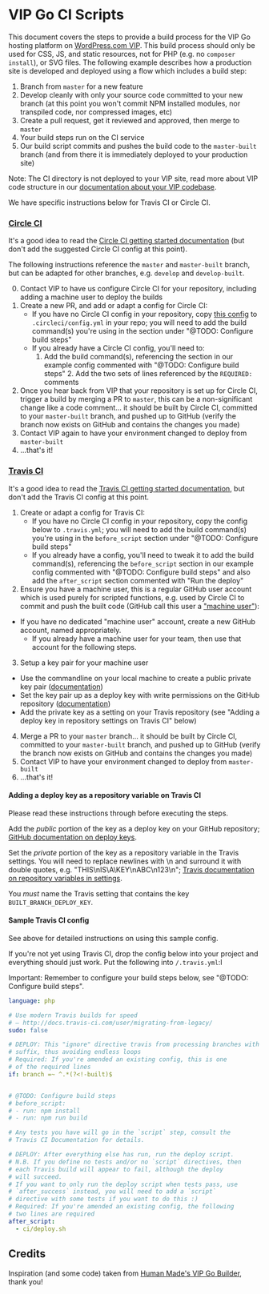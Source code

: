 # VIP Go CI Scripts

This document covers the steps to provide a build process for the VIP Go hosting platform on [WordPress.com VIP](https://vip.wordpress.com/). This build process should only be used for CSS, JS, and static resources, not for PHP (e.g. no `composer install`), or SVG files. The following example describes how a production site is developed and deployed using a flow which includes a build step:

1. Branch from `master` for a new feature
2. Develop cleanly with only your source code committed to your new branch (at this point you won't commit NPM installed modules, nor transpiled code, nor compressed images, etc)
3. Create a pull request, get it reviewed and approved, then merge to `master`
4. Your build steps run on the CI service
5. Our build script commits and pushes the build code to the `master-built` branch (and from there it is immediately deployed to your production site)

Note: The CI directory is not deployed to your VIP site, read more about VIP code structure in our [documentation about your VIP codebase](https://vip.wordpress.com/documentation/vip-go/understanding-your-vip-go-codebase/).

We have specific instructions below for Travis CI or Circle CI.

### [Circle CI](https://circleci.com/)

It's a good idea to read the [Circle CI getting started documentation](https://circleci.com/docs/1.0/getting-started/) (but don't add the suggested Circle CI config at this point).

The following instructions reference the `master` and `master-built` branch, but can be adapted for other branches, e.g. `develop` and `develop-built`.

0. Contact VIP to have us configure Circle CI for your repository, including adding a machine user to deploy the builds
1. Create a new PR, and add or adapt a config for Circle CI:
	* If you have no Circle CI config in your repository, copy [this config](https://raw.githubusercontent.com/Automattic/vip-go-build/master/.circleci/config.yml) to `.circleci/config.yml` in your repo; you will need to add the build command(s) you're using in the section under "@TODO: Configure build steps"
	* If you already have a Circle CI config, you'll need to:
	    1. Add the build command(s), referencing the section in our example config commented with "@TODO: Configure build steps"
			2. Add the two sets of lines referenced by the `REQUIRED:` comments
2. Once you hear back from VIP that your repository is set up for Circle CI, trigger a build by merging a PR to `master`, this can be a non-significant change like a code comment… it should be built by Circle CI, committed to your `master-built` branch, and pushed up to GitHub (verify the branch now exists on GitHub and contains the changes you made)
3. Contact VIP again to have your environment changed to deploy from `master-built`
4. …that's it!

### [Travis CI](https://travis-ci.com)

It's a good idea to read the [Travis CI getting started documentation](https://docs.travis-ci.com/user/getting-started/), but don't add the Travis CI config at this point.

1. Create or adapt a config for Travis CI:
	* If you have no Circle CI config in your repository, copy the config below to `.travis.yml`; you will need to add the build command(s) you're using in the `before_script` section under "@TODO: Configure build steps"
	* If you already have a config, you'll need to tweak it to add the build command(s), referencing the `before_script` section in our example config commented with "@TODO: Configure build steps" and also add the `after_script` section commented with "Run the deploy"
2. Ensure you have a machine user, this is a regular GitHub user account which is used purely for scripted functions, e.g. used by Circle CI to commit and push the built code (GitHub call this user a ["machine user"](https://developer.github.com/v3/guides/managing-deploy-keys/#machine-users)):
  * If you have no dedicated "machine user" account, create a new GitHub account, named appropriately.
	* If you already have a machine user for your team, then use that account for the following steps.
3. Setup a key pair for your machine user
  * Use the commandline on your local machine to create a public private key pair ([documentation](https://help.github.com/articles/generating-a-new-ssh-key-and-adding-it-to-the-ssh-agent/))
  * Set the key pair up as a deploy key with write permissions on the GitHub repository ([documentation](https://developer.github.com/v3/guides/managing-deploy-keys/#deploy-keys))
  * Add the private key as a setting on your Travis repository (see "Adding a deploy key in repository settings on Travis CI" below)
4. Merge a PR to your `master` branch… it should be built by Circle CI, committed to your `master-built` branch, and pushed up to GitHub (verify the branch now exists on GitHub and contains the changes you made)
5. Contact VIP to have your environment changed to deploy from `master-built`
6. …that's it!

#### Adding a deploy key as a repository variable on Travis CI

Please read these instructions through before executing the steps.

Add the *public* portion of the key as a deploy key on your GitHub repository; [GitHub documentation on deploy keys](https://developer.github.com/v3/guides/managing-deploy-keys/#deploy-keys).

Set the *private* portion of the key as a repository variable in the Travis settings. You will need to replace newlines with \n and surround it with double quotes, e.g. "THIS\nIS\A\KEY\nABC\n123\n"; [Travis documentation on repository variables in settings](https://docs.travis-ci.com/user/environment-variables/#Defining-Variables-in-Repository-Settings).

You *must* name the Travis setting that contains the key `BUILT_BRANCH_DEPLOY_KEY`.

#### Sample Travis CI config

See above for detailed instructions on using this sample config.

If you're not yet using Travis CI, drop the config below into your project and everything should just work. Put the following into `/.travis.yml`:l

Important: Remember to configure your build steps below, see "@TODO: Configure build steps".

``` yml
language: php

# Use modern Travis builds for speed
# – http://docs.travis-ci.com/user/migrating-from-legacy/
sudo: false

# DEPLOY: This "ignore" directive travis from processing branches with a -built
# suffix, thus avoiding endless loops
# Required: If you're amended an existing config, this is one
# of the required lines
if: branch =~ ^.*(?<!-built)$


# @TODO: Configure build steps
# before_script:
# - run: npm install
# - run: npm run build

# Any tests you have will go in the `script` step, consult the
# Travis CI Documentation for details.

# DEPLOY: After everything else has run, run the deploy script.
# N.B. If you define no tests and/or no `script` directives, then
# each Travis build will appear to fail, although the deploy
# will succeed.
# If you want to only run the deploy script when tests pass, use
# `after_success` instead, you will need to add a `script`
# directive with some tests if you want to do this :)
# Required: If you're amended an existing config, the following
# two lines are required
after_script:
  - ci/deploy.sh
```

## Credits

Inspiration (and some code) taken from [Human Made's VIP Go Builder](https://github.com/humanmade/vip-go-builder/), thank you!
